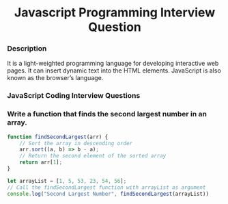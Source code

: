 <h1 align="center">Javascript Programming Interview Question</h1>

### Description
It is a light-weighted programming language for developing interactive web pages. It can insert dynamic text into the HTML elements. JavaScript is also known as the browser’s language.

### JavaScript Coding Interview Questions 

### Write a function that finds the second largest number in an array. 
```javascript
function findSecondLargest(arr) {
    // Sort the array in descending order
    arr.sort((a, b) => b - a);
    // Return the second element of the sorted array
    return arr[1];
}

let arrayList = [1, 5, 53, 23, 54, 56];
// Call the findSecondLargest function with arrayList as argument
console.log("Second Largest Number", findSecondLargest(arrayList))
